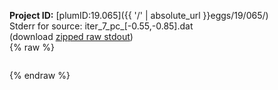 **Project ID:** [plumID:19.065]({{ '/' | absolute_url }}eggs/19/065/)  
Stderr for source:  iter_7_pc_[-0.55,-0.85].dat   
(download [zipped raw stdout](iter_7_pc_[-0.55,-0.85].dat.plumed.stdout.txt.zip))  
{% raw %}
<pre>
</pre>
{% endraw %}
